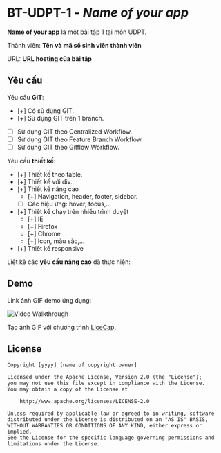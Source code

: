 # BT-UDPT-1 - *Name of your app*

**Name of your app** là một bài tập 1 tại môn UDPT.

Thành viên: **Tên và mã số sinh viên thành viên**

URL: **URL hosting của bài tập**

## Yêu cầu

Yêu cầu **GIT**:

* [+] Có sử dụng GIT.
* [+] Sử dụng GIT trên 1 branch.
* [ ] Sử dụng GIT theo Centralized Workflow.
* [ ] Sử dụng GIT theo Feature Branch Workflow.
* [ ] Sử dụng GIT theo Gitflow Workflow.

Yêu cầu **thiết kế**:

* [+] Thiết kế theo table.
* [+] Thiết kế với div.
* [+] Thiết kế nâng cao
    * [+] Navigation, header, footer, sidebar.
    * [ ] Các hiệu ứng: hover, focus,...
* [+] Thiết kế chạy trên nhiều trình duyệt
    * [+] IE
    * [+] Firefox
    * [+] Chrome
    * [+] Icon, màu sắc,...
* [+] Thiết kế responsive

Liệt kê các **yêu cầu nâng cao** đã thực hiện:


## Demo

Link ảnh GIF demo ứng dụng:

![Video Walkthrough](demo.gif)

Tạo ảnh GIF với chương trình [LiceCap](http://www.cockos.com/licecap/).


## License

    Copyright [yyyy] [name of copyright owner]

    Licensed under the Apache License, Version 2.0 (the "License");
    you may not use this file except in compliance with the License.
    You may obtain a copy of the License at

        http://www.apache.org/licenses/LICENSE-2.0

    Unless required by applicable law or agreed to in writing, software
    distributed under the License is distributed on an "AS IS" BASIS,
    WITHOUT WARRANTIES OR CONDITIONS OF ANY KIND, either express or implied.
    See the License for the specific language governing permissions and
    limitations under the License.
